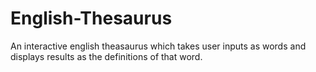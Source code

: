 # English-Thesaurus
 An interactive english theasaurus which takes user inputs as words and displays results as the definitions of that word.
